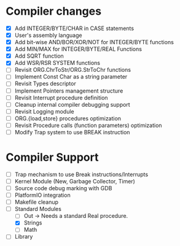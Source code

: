 # Compiler changes

- [x] Add INTEGER/BYTE/CHAR in CASE statements
- [x] User's assembly language
- [x] Add bit-wise AND/BOR/XOR/NOT for INTEGER/BYTE functions
- [x] Add MIN/MAX for INTEGER/BYTE/REAL Functions
- [x] Add SQRT function
- [x] Add WSR/RSR SYSTEM functions
- [ ] Revisit ORG.ChrToStr/ORG.StrToChr functions
- [ ] Implement Const Char as a string parameter
- [ ] Revisit Types descriptor
- [ ] Implement Pointers management structure
- [ ] Revisit Interrupt procedure definition
- [ ] Cleanup internal compiler debugging support
- [ ] Revisit Logging module
- [ ] ORG.{load,store} procedures optimization
- [ ] Revisit Procedure calls (function parameters) optimization
- [ ] Modify Trap system to use BREAK instruction
 
# Compiler Support

- [ ] Trap mechanism to use Break instructions/Interrupts
- [ ] Kernel Module (New, Garbage Collector, Timer)
- [ ] Source code debug marking with GDB
- [ ] PlatformIO integration
- [ ] Makefile cleanup
- [ ] Standard Modules
  + [ ] Out -> Needs a standard Real procedure.
  + [x] Strings
  + [ ] Math
- [ ] Library
